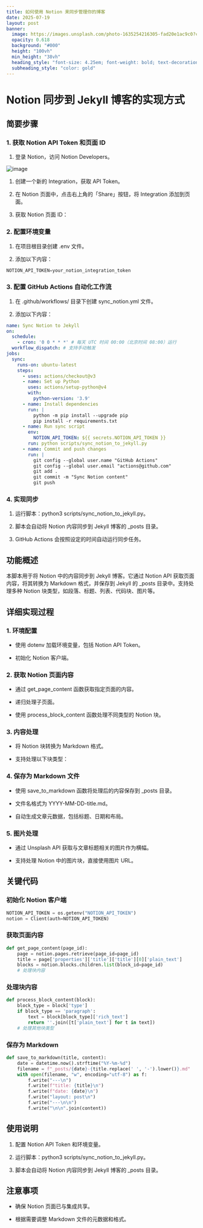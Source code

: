 ```yaml
---
title: 如何使用 Notion 来同步管理你的博客
date: 2025-07-19
layout: post
banner:
  image: https://images.unsplash.com/photo-1635254216305-fad20e1ac9c0?crop=entropy&cs=tinysrgb&fit=max&fm=jpg&ixid=M3w2OTIwMzJ8MHwxfHJhbmRvbXx8fHx8fHx8fDE3NTI5MzQ3NzZ8&ixlib=rb-4.1.0&q=80&w=1080
  opacity: 0.618
  background: "#000"
  height: "100vh"
  min_height: "38vh"
  heading_style: "font-size: 4.25em; font-weight: bold; text-decoration: underline"
  subheading_style: "color: gold"
---
```


# Notion 同步到 Jekyll 博客的实现方式

## 简要步骤

### 1. 获取 Notion API Token 和页面 ID

1. 登录 Notion，访问 Notion Developers。

![image](https://prod-files-secure.s3.us-west-2.amazonaws.com/a7a0cc5a-89b9-4cda-8686-1fba0ca52f40/d19c1afe-dea5-4312-9333-786b0ba83054/image.png?X-Amz-Algorithm=AWS4-HMAC-SHA256&X-Amz-Content-Sha256=UNSIGNED-PAYLOAD&X-Amz-Credential=ASIAZI2LB466UUA64SHI%2F20250719%2Fus-west-2%2Fs3%2Faws4_request&X-Amz-Date=20250719T141936Z&X-Amz-Expires=3600&X-Amz-Security-Token=IQoJb3JpZ2luX2VjEI7%2F%2F%2F%2F%2F%2F%2F%2F%2F%2FwEaCXVzLXdlc3QtMiJGMEQCIGoqcEITNd11egu3D0d33U6SZAyIDpJ9RiwIIeugAjkAAiAVQXWCVwgoJRHtDciqGMj5VROw7j2ONfdDEMnfqo48TCqIBAim%2F%2F%2F%2F%2F%2F%2F%2F%2F%2F8BEAAaDDYzNzQyMzE4MzgwNSIM0SgDy4RWaqk2ofQKKtwDAYKYRyuQi2proEW92nJXJaKX0kxEALvRxx2UGUgAvjzavyaeGYfhQoYSJxiEF5wNUhCC2cUryPb7hHCH%2FSzirSn78ser3e%2Bohz%2BmmHA%2F1Wa6cXExjk5pIWFbfIOLSmgZ7V%2B1724xkO2nzQhQYELw0JoYxtNr8orc9zCob3ftr2rFJVFXpagPD9CQviJgmRbw6%2FFmI3MEKyfcaM7DCtUjRyPdQp5q9%2Fk3EOYWFYMmqQukZmvN3JYjCS%2BGf6kLtrVbQ1uenLrbKlU%2FbOzcNBwZzJMYCzlKc5qBKQeU8olRe1Aqv7T0hpP75dwyNvJHnm3IKN6Rty3izs2AEPQ4zUQrlGFXdaAY9j9beTVu04SEYz9IQbwVyQ5RVJN9%2Fbp8oMZ%2BfNOa2uSuxHDuYjyBSa6zbHgTwbeNZRCNWl36DdZ7Md6EhJIB067vCNrIxe6q2Up8tamzEmG%2FL67Jav0tQG1qkNZVegCPwoWJfbtaqs3rx2ylz%2FtXBc6SZmD3IOyVSCrnOsKIvGfuOG49Srgav3Sff7maMJgfDXTYbVWUZWHuiHHGJ9zH2gysXf5k0ugjerQVnq9KwG5jaJ6BNPM%2Bo5iEfniZduYWwlUIFFMjYE04ztdN%2BJEH5h%2B9ONQRobQwj7juwwY6pgE6brR2ycMPRebJVENupJgb4mhhKMUhwkB5Qb4OQzZW6IoNceIjKCiS5Fbq9Qb6vITK5%2B5k7eyM%2BhVapfkUadLOt2oKvgnwaPEENkc8ocdKXlEZfqW0Js0Qf0FRiIEL5bDX2edVmdusguX5eMUbKmT4%2BqX6TWbMNa%2FioyBVcs7POTvk193LdhrVQY7UAGYxyVVNs9%2FL6uRxJ7gCyOOp4R56MhqpDBE5&X-Amz-Signature=6ac0e85bd078f22777da48f600caea17810f7859c82e56fca30548058562ffff&X-Amz-SignedHeaders=host&x-amz-checksum-mode=ENABLED&x-id=GetObject)

1. 创建一个新的 Integration，获取 API Token。

1. 在 Notion 页面中，点击右上角的「Share」按钮，将 Integration 添加到页面。

1. 获取 Notion 页面 ID：


### 2. 配置环境变量

1. 在项目根目录创建 .env 文件。

1. 添加以下内容：

```javascript
NOTION_API_TOKEN=your_notion_integration_token
```

### 3. 配置 GitHub Actions 自动化工作流

1. 在 .github/workflows/ 目录下创建 sync_notion.yml 文件。

1. 添加以下内容：

```yaml
name: Sync Notion to Jekyll
on:
  schedule:
    - cron: '0 0 * * *' # 每天 UTC 时间 00:00（北京时间 08:00）运行
  workflow_dispatch: # 支持手动触发
jobs:
  sync:
    runs-on: ubuntu-latest
    steps:
      - uses: actions/checkout@v3
      - name: Set up Python
        uses: actions/setup-python@v4
        with:
          python-version: '3.9'
      - name: Install dependencies
        run: |
          python -m pip install --upgrade pip
          pip install -r requirements.txt
      - name: Run sync script
        env:
          NOTION_API_TOKEN: ${{ secrets.NOTION_API_TOKEN }}
        run: python scripts/sync_notion_to_jekyll.py
      - name: Commit and push changes
        run: |
          git config --global user.name "GitHub Actions"
          git config --global user.email "actions@github.com"
          git add .
          git commit -m "Sync Notion content"
          git push
```

### 4. 实现同步

1. 运行脚本：python3 scripts/sync_notion_to_jekyll.py。

1. 脚本会自动将 Notion 内容同步到 Jekyll 博客的 _posts 目录。

1. GitHub Actions 会按照设定的时间自动运行同步任务。

## 功能概述

本脚本用于将 Notion 中的内容同步到 Jekyll 博客。它通过 Notion API 获取页面内容，将其转换为 Markdown 格式，并保存到 Jekyll 的 _posts 目录中。支持处理多种 Notion 块类型，如段落、标题、列表、代码块、图片等。

## 详细实现过程

### 1. 环境配置

- 使用 dotenv 加载环境变量，包括 Notion API Token。

- 初始化 Notion 客户端。

### 2. 获取 Notion 页面内容

- 通过 get_page_content 函数获取指定页面的内容。

- 递归处理子页面。

- 使用 process_block_content 函数处理不同类型的 Notion 块。

### 3. 内容处理

- 将 Notion 块转换为 Markdown 格式。

- 支持处理以下块类型：


### 4. 保存为 Markdown 文件

- 使用 save_to_markdown 函数将处理后的内容保存到 _posts 目录。

- 文件名格式为 YYYY-MM-DD-title.md。

- 自动生成文章元数据，包括标题、日期和布局。

### 5. 图片处理

- 通过 Unsplash API 获取与文章标题相关的图片作为横幅。

- 支持处理 Notion 中的图片块，直接使用图片 URL。

## 关键代码

### 初始化 Notion 客户端

```python
NOTION_API_TOKEN = os.getenv("NOTION_API_TOKEN")
notion = Client(auth=NOTION_API_TOKEN)
```

### 获取页面内容

```python
def get_page_content(page_id):
    page = notion.pages.retrieve(page_id=page_id)
    title = page['properties']['title']['title'][0]['plain_text']
    blocks = notion.blocks.children.list(block_id=page_id)
    # 处理块内容
```

### 处理块内容

```python
def process_block_content(block):
    block_type = block['type']
    if block_type == 'paragraph':
        text = block[block_type]['rich_text']
        return ''.join([t['plain_text'] for t in text])
    # 处理其他块类型
```

### 保存为 Markdown

```python
def save_to_markdown(title, content):
    date = datetime.now().strftime("%Y-%m-%d")
    filename = f"_posts/{date}-{title.replace(' ', '-').lower()}.md"
    with open(filename, "w", encoding="utf-8") as f:
        f.write("---\n")
        f.write(f"title: {title}\n")
        f.write(f"date: {date}\n")
        f.write("layout: post\n")
        f.write("---\n\n")
        f.write("\n\n".join(content))
```

## 使用说明

1. 配置 Notion API Token 和环境变量。

1. 运行脚本：python3 scripts/sync_notion_to_jekyll.py。

1. 脚本会自动将 Notion 内容同步到 Jekyll 博客的 _posts 目录。

## 注意事项

- 确保 Notion 页面已与集成共享。

- 根据需要调整 Markdown 文件的元数据和格式。
